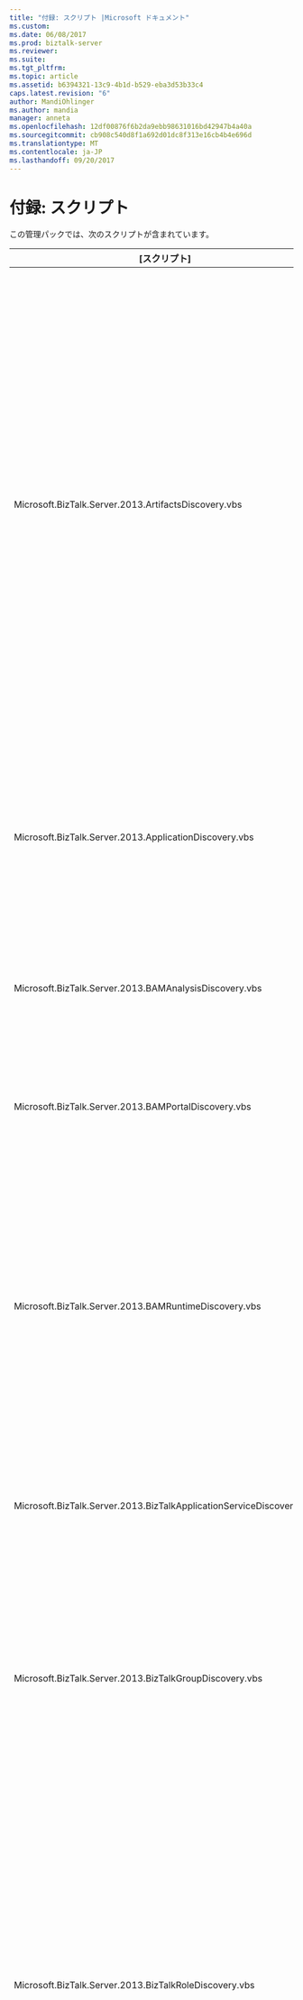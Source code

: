 ```yaml
---
title: "付録: スクリプト |Microsoft ドキュメント"
ms.custom: 
ms.date: 06/08/2017
ms.prod: biztalk-server
ms.reviewer: 
ms.suite: 
ms.tgt_pltfrm: 
ms.topic: article
ms.assetid: b6394321-13c9-4b1d-b529-eba3d53b33c4
caps.latest.revision: "6"
author: MandiOhlinger
ms.author: mandia
manager: anneta
ms.openlocfilehash: 12df00876f6b2da9ebb98631016bd42947b4a40a
ms.sourcegitcommit: cb908c540d8f1a692d01dc8f313e16cb4b4e696d
ms.translationtype: MT
ms.contentlocale: ja-JP
ms.lasthandoff: 09/20/2017
---
```

# <a name="appendix-scripts"></a>付録: スクリプト
この管理パックでは、次のスクリプトが含まれています。  
  
|[スクリプト]|用途|  
|------------|-------------|  
|Microsoft.BizTalk.Server.2013.ArtifactsDiscovery.vbs|このスクリプトは $Config に基づいてアプリケーションのアイテムを検出/パラメーターのオプションです。 オプションがあります。<br /><br /> -All により、送信ポート、送信ポート グループ、アプリケーション、そのホストの関連アプリケーションとの 送信ポート グループには、送信ポートが含まれています。 関係にします。<br />-すべてのオーケストレーション アプリケーションでは、アプリケーションにそれらのホスティング関係。<br />-すべての受信ポート、受信場所をアプリケーションでは、そのホスト関係 'をアプリケーションにし、' 受信ポートが含まれています受信場所' 関係します。|  
|Microsoft.BizTalk.Server.2013.ApplicationDiscovery.vbs|このスクリプトは、次を検出します。<br /><br /> のグループ内に 'ホスト アプリケーションをグループ化' のリレーションすべてのアプリケーションです。<br />-すべてのホスト グループ内に 'グループはホストをホスト' 関係します。|  
|Microsoft.BizTalk.Server.2013.BAMAnalysisDiscovery.vbs|このスクリプトは、BAM 分析を検出し、BAM ランタイムのコンポーネントが検出されたコンピューター上のコンポーネントに警告します。|  
|Microsoft.BizTalk.Server.2013.BAMPortalDiscovery.vbs|このスクリプトは、BAM ポータルのコンピューターの IIS 構成を検出します。 これは、BAM ロールと BAM ポータルの包含にも検出します。|  
|Microsoft.BizTalk.Server.2013.BAMRuntimeDiscovery.vbs|このスクリプトは $Config をパラメーターとして渡されるコンピューターで BAM ランタイムのコンポーネントを検出/ComputerName$ です。 コンピューター名が渡されない場合は、管理データベース内の最下位のサーバー ID を持つランタイム コンピューターで BAM を検出します。 これは、BAM ロールと BAM ランタイムの包含にも検出します。|  
|Microsoft.BizTalk.Server.2013.BizTalkApplicationServiceDiscovery.vbs|このスクリプトは、実行時ロールとそのホスティング関係と共にコンピューター上のすべての BizTalk アプリケーション サービスを検出します。|  
|Microsoft.BizTalk.Server.2013.BizTalkGroupDiscovery.vbs|このスクリプトは $Config をパラメーターとして渡されるコンピューターで BizTalk グループを検出/ComputerName$ です。 コンピューター名が渡されない場合に、管理データベース内の最下位のサーバー ID を持つランタイム コンピューター上のグループを検出します。|  
|Microsoft.BizTalk.Server.2013.BizTalkRoleDiscovery.vbs|このスクリプトは、パラメーターに基づく指定されたコンピューターで BizTalk サーバーの役割を検出します。 $Config/option$ です。 オプションを以下に示します。<br /><br /> BizTalk ランタイムの役割、BizTalk グループの展開およびグループの展開でのランタイムの包含します。<br />BizTalk ルール エンジンは、役割、BizTalk グループの展開、およびグループの展開でルール エンジンの抑制します。 BAM ロールは、オプション、およびグループの展開で、包含構造のいずれかと常に検出されます。|  
|BizTalkAnalysisDatabaseMonitor.vbs|このスクリプトは、接続の状態に基づいて SQL 分析データベースの可用性の監視データを生成します。 成功またはエラー状態の監視ができます。|  
|BizTalkArtifactConfigurationMonitor.vbs|このスクリプトは、BizTalk アプリケーションのアイテムの構成の監視データを生成します。 各成果物は、次の 3 つの監視状態成功、警告およびエラーのいずれかになります。|  
|BizTalkArtifactSuspendedInstancesMonitor.vbs|このスクリプトは、BizTalk アプリケーションのアイテム実行時の状態成果物ごとの中断されたインスタンスの数に基づいて監視データを生成します。 各成果物は、次の 3 つの監視状態成功、警告、およびエラーのいずれかになります。|  
|BizTalkBAMPortalMonitor.vbs|このスクリプトは、BAM ポータルの可用性の監視データを生成します。 成功またはエラー状態の監視ができます。|  
|BizTalkHostConfigurationMonitor.vbs|このスクリプトは、そのすべてのホスト インスタンス (BTSNTSvc.exe) の可用性に基づいて、BizTalk ホストの監視データを生成します。 モニター状態がいずれかの成功 (を実行している > = 成功した場合の制限)、警告 (を実行している > = 警告の上限と実行 < 成功制限) またはエラー。|  
|BizTalkDatabaseMonitor.vbs|このスクリプトは、接続の状態に基づいて SQL データベースの可用性の監視データを生成します。 成功またはエラー状態の監視ができます。|  
|BizTalkMultipleDatabaseMonitor.vbs|このスクリプトは、接続の状態に基づいて、単一のエンティティとして SQL データベースのグループの可用性の監視データを生成します。 モニターの状態がいずれかのエラー (プライマリ データベース使用不可) を指定できます (一部プライマリ以外のデータベース利用できません) の警告または成功した場合 (利用可能なすべてのデータベース)。|  
|BizTalkHostProbeAction.vbs|このスクリプトは、そのすべてのホスト インスタンス (BTSNTSvc.exe) の可用性に基づいて、BizTalk ホストの診断データを生成します。 エラーと警告状態は実行されていないホスト インスタンスが表示されます。|  
|Microsoft.BizTalk.Server.2013.HostAction.vbs|このスクリプトを使用する BizTalk ホストの開始/停止です。|  
|Microsoft.BizTalk.Server.2013.OrchestrationAction.vbs|このスクリプトを使用 (BizTalk アプリケーションのアイテム)、オーケストレーションの開始/停止にします。|  
|Microsoft.BizTalk.Server.2013.EnableReceiveLocation.vbs|このスクリプトは、受信場所 (BizTalk アプリケーションのアイテム) を有効または無効にするために使用します。|  
|Microsoft.BizTalk.Server.2013.SendPortAction.vbs|このスクリプトを使用する送信ポート (BizTalk アプリケーションのアイテム) の開始/停止です。|  
|Microsoft.BizTalk.Server.2013.SendPortGroupAction.vbs|このスクリプトを使用する送信ポート グループ (BizTalk アプリケーションのアイテム) の開始/停止です。|